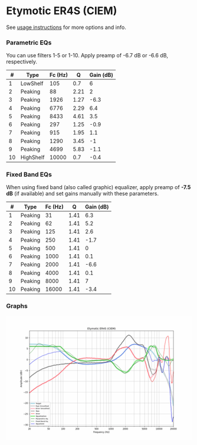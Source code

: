 # Etymotic ER4S (CIEM)
See [usage instructions](https://github.com/jaakkopasanen/AutoEq#usage) for more options and info.

### Parametric EQs
You can use filters 1-5 or 1-10. Apply preamp of -6.7 dB or -6.6 dB, respectively.

|   # | Type      |   Fc (Hz) |    Q |   Gain (dB) |
|-----|-----------|-----------|------|-------------|
|   1 | LowShelf  |       105 | 0.7  |         6   |
|   2 | Peaking   |        88 | 2.21 |         2   |
|   3 | Peaking   |      1926 | 1.27 |        -6.3 |
|   4 | Peaking   |      6776 | 2.29 |         6.4 |
|   5 | Peaking   |      8433 | 4.61 |         3.5 |
|   6 | Peaking   |       297 | 1.25 |        -0.9 |
|   7 | Peaking   |       915 | 1.95 |         1.1 |
|   8 | Peaking   |      1290 | 3.45 |        -1   |
|   9 | Peaking   |      4699 | 5.83 |        -1.1 |
|  10 | HighShelf |     10000 | 0.7  |        -0.4 |

### Fixed Band EQs
When using fixed band (also called graphic) equalizer, apply preamp of **-7.5 dB** (if available) and set gains manually with these parameters.

|   # | Type    |   Fc (Hz) |    Q |   Gain (dB) |
|-----|---------|-----------|------|-------------|
|   1 | Peaking |        31 | 1.41 |         6.3 |
|   2 | Peaking |        62 | 1.41 |         5.2 |
|   3 | Peaking |       125 | 1.41 |         2.6 |
|   4 | Peaking |       250 | 1.41 |        -1.7 |
|   5 | Peaking |       500 | 1.41 |         0   |
|   6 | Peaking |      1000 | 1.41 |         0.1 |
|   7 | Peaking |      2000 | 1.41 |        -6.6 |
|   8 | Peaking |      4000 | 1.41 |         0.1 |
|   9 | Peaking |      8000 | 1.41 |         7   |
|  10 | Peaking |     16000 | 1.41 |        -3.4 |

### Graphs
![](./Etymotic%20ER4S%20(CIEM).png)
